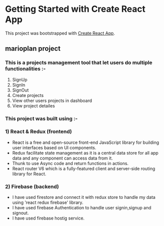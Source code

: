 # Getting Started with Create React App

This project was bootstrapped with [Create React App](https://github.com/facebook/create-react-app).

## marioplan project

### This is a projects management tool that let users do multiple functionalities :-

1) SignUp 
2) SignIn
3) SignOut
4) Create projects
5) View other users projects in dashboard
6) View project detailes


### This project was built using :-

### 1) React & Redux (frontend)

- React is a free and open-source front-end JavaScript library for building user interfaces based on UI components. 
- Redux facilitate state management as it is a central data store for all app data and any component can access data from it.
- Thunk to use Async code and return functions in actions.
- React router V6 which is a fully-featured client and server-side routing library for React.


### 2) Firebase (backend)

- I have used firestore and connect it with redux store to handle my data using 'react redux firebase' library.
- I have used firebase Authentication to handle user signin,signup and signout.
- I have used firebase hostig service.
